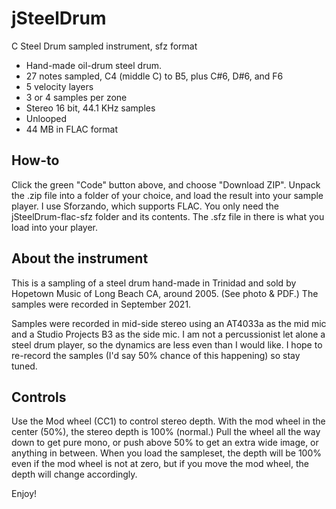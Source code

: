 # jSteelDrum
 C Steel Drum sampled instrument, sfz format

- Hand-made oil-drum steel drum.
- 27 notes sampled, C4 (middle C) to B5, plus C#6, D#6, and F6
- 5 velocity layers
- 3 or 4 samples per zone
- Stereo 16 bit, 44.1 KHz samples
- Unlooped
- 44 MB in FLAC format

## How-to

Click the green "Code" button above, and choose "Download ZIP". Unpack the .zip
file into a folder of your choice, and load the result into your sample player.  I use Sforzando,
which supports FLAC.  You only need the jSteelDrum-flac-sfz folder and its contents.
The .sfz file in there is what you load into your player.

## About the instrument

This is a sampling of a steel drum hand-made in Trinidad and sold by Hopetown Music of Long
Beach CA, around 2005.  (See photo & PDF.)  The samples were recorded in September 2021.

Samples were recorded in mid-side stereo using an AT4033a as the mid mic and a Studio Projects
B3 as the side mic.  I am not a percussionist let alone a steel drum player, so
the dynamics are less even than I would like.  I hope to re-record the samples (I'd say
50% chance of this happening) so stay tuned.

## Controls

Use the Mod wheel (CC1) to control stereo depth.  With the mod wheel in the center (50%),
the stereo depth is 100% (normal.)  Pull the wheel all the way down to get pure mono, or push above
50% to get an extra wide image, or anything in between.  When you load the sampleset,
the depth will be 100% even if the mod wheel is not at zero, but if you move the mod
wheel, the depth will change accordingly.

Enjoy!
